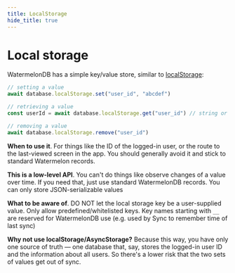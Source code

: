 ```yaml
---
title: LocalStorage
hide_title: true
---
```


# Local storage

WatermelonDB has a simple key/value store, similar to [localStorage](https://developer.mozilla.org/en-US/docs/Web/API/Window/localStorage):

```js
// setting a value
await database.localStorage.set("user_id", "abcdef")

// retrieving a value
const userId = await database.localStorage.get("user_id") // string or undefined if no value for this key

// removing a value
await database.localStorage.remove("user_id")
```

**When to use it**. For things like the ID of the logged-in user, or the route to the last-viewed screen in the app. You should generally avoid it and stick to standard Watermelon records.

**This is a low-level API**. You can't do things like observe changes of a value over time. If you need that, just use standard WatermelonDB records. You can only store JSON-serializable values

**What to be aware of**. DO NOT let the local storage key be a user-supplied value. Only allow predefined/whitelisted keys. Key names starting with `__` are reserved for WatermelonDB use (e.g. used by Sync to remember time of last sync)

**Why not use localStorage/AsyncStorage?** Because this way, you have only one source of truth — one database that, say, stores the logged-in user ID and the information about all users. So there's a lower risk that the two sets of values get out of sync.
